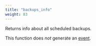 ```yaml
---
title: "backups_info"
weight: 83
---
```


Returns info about all scheduled backups.

This function does *not* generate an [event](../../events).
